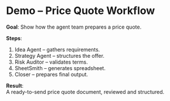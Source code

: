 # Demo – Price Quote Workflow

**Goal**: Show how the agent team prepares a price quote.

**Steps**:
1. Idea Agent – gathers requirements.
2. Strategy Agent – structures the offer.
3. Risk Auditor – validates terms.
4. SheetSmith – generates spreadsheet.
5. Closer – prepares final output.

**Result**:  
A ready-to-send price quote document, reviewed and structured.
